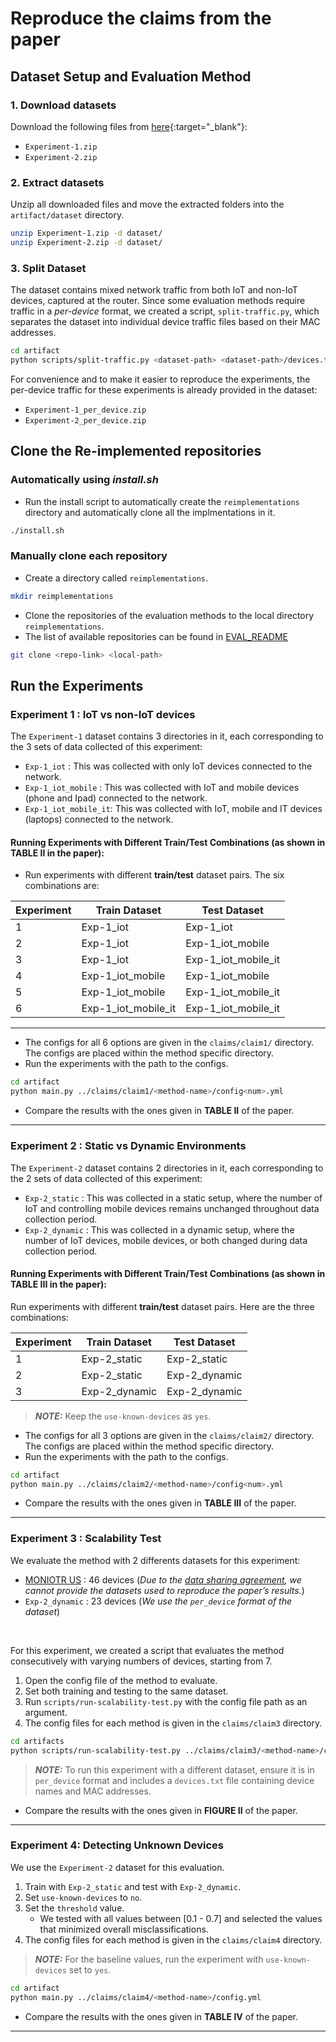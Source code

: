 # Reproduce the claims from the paper

## Dataset Setup and Evaluation Method

### 1. Download datasets  
Download the following files from [here](https://drive.google.com/drive/folders/1s6kpXD9fSfkK6dnhyxvWnkOOyjOqqbdZ?usp=drive_link){:target="_blank"}:  
- `Experiment-1.zip`  
- `Experiment-2.zip`  


### 2. Extract datasets

Unzip all downloaded files and move the extracted folders into the `artifact/dataset` directory.  

```bash
unzip Experiment-1.zip -d dataset/
unzip Experiment-2.zip -d dataset/
```


### 3. Split Dataset

The dataset contains mixed network traffic from both IoT and non-IoT devices, captured at the router. Since some evaluation methods require traffic in a *per-device* format, we created a script, `split-traffic.py`, which separates the dataset into individual device traffic files based on their MAC addresses.

```bash
cd artifact
python scripts/split-traffic.py <dataset-path> <dataset-path>/devices.txt
```

For convenience and to make it easier to reproduce the experiments, the per-device traffic for these experiments is already provided in the dataset:

- `Experiment-1_per_device.zip`  
- `Experiment-2_per_device.zip`  


## Clone the Re-implemented repositories

### Automatically using _install.sh_

- Run the install script to automatically create the `reimplementations` directory and automatically clone all the implmentations in it.

```bash
./install.sh
```

### Manually clone each repository

- Create a directory called `reimplementations`.
```bash
mkdir reimplementations
```

- Clone the repositories of the evaluation methods to the local directory `reimplementations`.
- The list of available repositories can be found in [EVAL_README](./artifact/framework/eval_modules/EVAL_README.md)

```bash
git clone <repo-link> <local-path>
```

## Run the Experiments

### Experiment 1 : IoT vs non-IoT devices

The `Experiment-1` dataset contains 3 directories in it, each corresponding to the 3 sets of data collected of this experiment:
- `Exp-1_iot` : This was collected with only IoT devices connected to the network.
- `Exp-1_iot_mobile` : This was collected with IoT and mobile devices (phone and Ipad) connected to the network.
- `Exp-1_iot_mobile_it`: This was collected with IoT, mobile and IT devices (laptops) connected to the network.


#### Running Experiments with Different Train/Test Combinations (as shown in **TABLE II** in the paper):

- Run experiments with different **train/test** dataset pairs. The six combinations are:

| Experiment | Train Dataset         | Test Dataset            |
|------------|---------------------|------------------------|
| 1          | Exp-1_iot           | Exp-1_iot              |
| 2          | Exp-1_iot           | Exp-1_iot_mobile       |
| 3          | Exp-1_iot           | Exp-1_iot_mobile_it    |
| 4          | Exp-1_iot_mobile    | Exp-1_iot_mobile       |
| 5          | Exp-1_iot_mobile    | Exp-1_iot_mobile_it    |
| 6          | Exp-1_iot_mobile_it | Exp-1_iot_mobile_it    |

---

- The configs for all 6 options are given in the `claims/claim1/` directory. The configs are placed within the method specific directory.
- Run the experiments with the path to the configs.

```bash
cd artifact
python main.py ../claims/claim1/<method-name>/config<num>.yml
```

- Compare the results with the ones given in **TABLE II** of the paper.

---

### Experiment 2 : Static vs Dynamic Environments

The `Experiment-2` dataset contains 2 directories in it, each corresponding to the 2 sets of data collected of this experiment:
- `Exp-2_static` : This was collected in a static setup, where the number of IoT and controlling mobile devices remains unchanged throughout data collection period.
- `Exp-2_dynamic` : This was collected in a dynamic setup, where the number of IoT devices, mobile devices, or both changed during data collection period.

#### Running Experiments with Different Train/Test Combinations (as shown in **TABLE III** in the paper):

Run experiments with different **train/test** dataset pairs. Here are the three combinations:

| Experiment | Train Dataset         | Test Dataset           |
|------------|-----------------------|------------------------|
| 1          | Exp-2_static          | Exp-2_static           |
| 2          | Exp-2_static          | Exp-2_dynamic          |
| 3          | Exp-2_dynamic         | Exp-2_dynamic          |

> **_NOTE:_**  Keep the `use-known-devices` as `yes`.

- The configs for all 3 options are given in the `claims/claim2/` directory. The configs are placed within the method specific directory.
- Run the experiments with the path to the configs.

```bash
cd artifact
python main.py ../claims/claim2/<method-name>/config<num>.yml
```
- Compare the results with the ones given in **TABLE III** of the paper.


---

### Experiment 3 : Scalability Test

We evaluate the method with 2 differents datasets for this experiment:
- [MONIOTR US](https://moniotrlab.khoury.northeastern.edu/publications/imc19/) : 46 devices (*Due to the [data sharing agreement](https://moniotrlab.khoury.northeastern.edu/wp-content/uploads/2019/11/iot-dataset-terms-imc19.pdf), we cannot provide the datasets used to reproduce the paper’s results.*)
- `Exp-2_dynamic` : 23 devices (*We use the `per_device` format of the dataset*)

<br>

For this experiment, we created a script that evaluates the method consecutively with varying numbers of devices, starting from 7.

1. Open the config file of the method to evaluate.
2. Set both training and testing to the same dataset.
3. Run `scripts/run-scalability-test.py` with the config file path as an argument.
4. The config files for each method is given in the `claims/claim3` directory.

```bash
cd artifacts
python scripts/run-scalability-test.py ../claims/claim3/<method-name>/config.yml
```

> **_NOTE:_**  To run this experiment with a different dataset, ensure it is in `per_device` format and includes a `devices.txt` file containing device names and MAC addresses.

- Compare the results with the ones given in **FIGURE II** of the paper.

---

### Experiment 4: Detecting Unknown Devices

We use the `Experiment-2` dataset for this evaluation. 
1. Train with `Exp-2_static` and test with `Exp-2_dynamic`.
2. Set `use-known-devices` to `no`.
3. Set the `threshold` value.
    - We tested with all values between [0.1 - 0.7] and selected the values that minimized overall misclassifications.
4. The config files for each method is given in the `claims/claim4` directory.

> **_NOTE:_**  For the baseline values, run the experiment with `use-known-devices` set to `yes`.

```bash
cd artifact
python main.py ../claims/claim4/<method-name>/config.yml
```

- Compare the results with the ones given in **TABLE IV** of the paper.

---